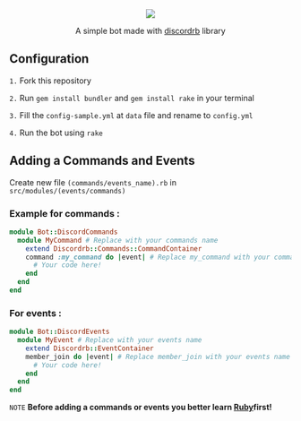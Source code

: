 <center><img src="https://upload.wikimedia.org/wikipedia/commons/thumb/5/57/Devicon-ruby-plain-wordmark.svg/1024px-Devicon-ruby-plain-wordmark.svg.png"/></center>

<p align="center">A simple bot made with <a href="https://github.com/shardlab/discordrb">discordrb</a> library</p>

## Configuration
`1.` Fork this repository

`2.` Run `gem install bundler` and `gem install rake` in your terminal

`3.` Fill the `config-sample.yml` at `data` file and rename to `config.yml`

`4.` Run the bot using `rake`

## Adding a Commands and Events
Create new file `(commands/events_name).rb` in `src/modules/(events/commands)`

### Example for commands :
```rb
module Bot::DiscordCommands
  module MyCommand # Replace with your commands name
    extend Discordrb::Commands::CommandContainer
    command :my_command do |event| # Replace my_command with your commands name
      # Your code here!
    end
  end
end
```
### For events :
```rb
module Bot::DiscordEvents
  module MyEvent # Replace with your events name
    extend Discordrb::EventContainer
    member_join do |event| # Replace member_join with your events name
      # Your code here!
    end
  end
end
```
`NOTE` **Before adding a commands or events you better learn <a href="https://www.ruby-lang.org/">Ruby</a> ​​first!**
